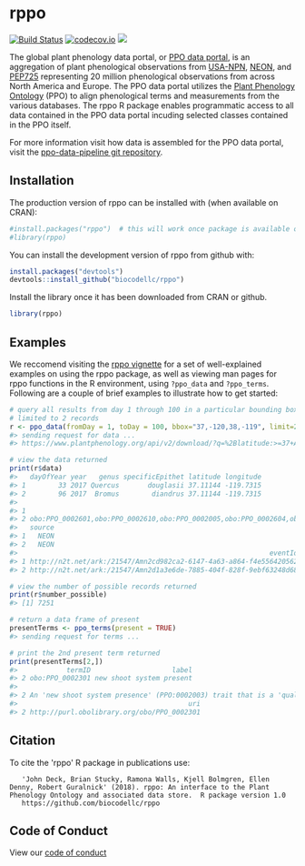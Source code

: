 
<!-- README.md is generated from README.Rmd. Please edit that file -->
rppo
====

[![Build Status](https://travis-ci.org/biocodellc/rppo.svg?branch=master)](https://travis-ci.org/biocodellc/rppo) [![codecov.io](https://codecov.io/github/r-lib/covr/coverage.svg?branch=master)](https://codecov.io/github/r-lib/covr?branch=master) [![](https://badges.ropensci.org/175_status.svg)](https://github.com/ropensci/onboarding/issues/207)

The global plant phenology data portal, or [PPO data portal](https://www.plantphenology.org/), is an aggregation of plant phenological observations from [USA-NPN](https://www.usanpn.org/usa-national-phenology-network), [NEON](https://www.neonscience.org/), and [PEP725](http://www.pep725.eu/) representing 20 million phenological observations from across North America and Europe. The PPO data portal utilizes the [Plant Phenology Ontology](https://github.com/PlantPhenoOntology/ppo/) (PPO) to align phenological terms and measurements from the various databases. The rppo R package enables programmatic access to all data contained in the PPO data portal incuding selected classes contained in the PPO itself.

For more information visit how data is assembled for the PPO data portal, visit the [ppo-data-pipeline git repository](https://github.com/biocodellc/ppo-data-pipeline).

Installation
------------

The production version of rppo can be installed with (when available on CRAN):

``` r
#install.packages("rppo")  # this will work once package is available on CRAN
#library(rppo)
```

You can install the development version of rppo from github with:

``` r
install.packages("devtools")
devtools::install_github("biocodellc/rppo")
```

Install the library once it has been downloaded from CRAN or github.

``` r
library(rppo)
```

Examples
--------

We reccomend visiting the [rppo vignette](http://htmlpreview.github.io/?https://github.com/biocodellc/rppo/blob/master/vignettes/rppo-vignette.html) for a set of well-explained examples on using the rppo package, as well as viewing man pages for rppo functions in the R environment, using `?ppo_data` and `?ppo_terms`. Following are a couple of brief examples to illustrate how to get started:

``` r
# query all results from day 1 through 100 in a particular bounding box, 
# limited to 2 records
r <- ppo_data(fromDay = 1, toDay = 100, bbox="37,-120,38,-119", limit=2)
#> sending request for data ...
#> https://www.plantphenology.org/api/v2/download/?q=%2Blatitude:>=37+AND+%2Blatitude:<=38+AND+%2Blongitude:>=-120+AND+%2Blongitude:<=-119+AND+%2BdayOfYear:>=1+AND+%2BdayOfYear:<=100+AND+source:USA-NPN,NEON&source=latitude,longitude,year,dayOfYear,termID&limit=2

# view the data returned
print(r$data)
#>   dayOfYear year   genus specificEpithet latitude longitude
#> 1        33 2017 Quercus       douglasii 37.11144 -119.7315
#> 2        96 2017  Bromus        diandrus 37.11144 -119.7315
#>                                                                                                                                                                                                                                            termID
#> 1                                                                                                                                                                                                 obo:PPO_0002610,obo:PPO_0002013,obo:PPO_0002000
#> 2 obo:PPO_0002601,obo:PPO_0002610,obo:PPO_0002005,obo:PPO_0002604,obo:PPO_0002605,obo:PPO_0002013,obo:PPO_0002003,obo:PPO_0002000,obo:PPO_0002602,obo:PPO_0002006,obo:PPO_0002007,obo:PPO_0002004,obo:PPO_0002008,obo:PPO_0002603,obo:PPO_0002600
#>   source
#> 1   NEON
#> 2   NEON
#>                                                              eventId
#> 1 http://n2t.net/ark:/21547/Amn2cd982ca2-6147-4a63-a864-f4e556420562
#> 2 http://n2t.net/ark:/21547/Amn2d1a3e6de-7885-404f-828f-9ebf63248d68

# view the number of possible records returned
print(r$number_possible)
#> [1] 7251

# return a data frame of present
presentTerms <- ppo_terms(present = TRUE)
#> sending request for terms ...

# print the 2nd present term returned
print(presentTerms[2,])
#>            termID                    label
#> 2 obo:PPO_0002301 new shoot system present
#>                                                                                                                                                                    definition
#> 2 An 'new shoot system presence' (PPO:0002003) trait that is a 'quality of' (RO:0000080) a 'whole plant' (PO:0000003) that has at least one 'new shoot system' (PPO:0001003).
#>                                          uri
#> 2 http://purl.obolibrary.org/obo/PPO_0002301
```

Citation
--------

To cite the 'rppo' R package in publications use:

       'John Deck, Brian Stucky, Ramona Walls, Kjell Bolmgren, Ellen Denny, Robert Guralnick' (2018). rppo: An interface to the Plant Phenology Ontology and associated data store.  R package version 1.0
       https://github.com/biocodellc/rppo

Code of Conduct
---------------

View our [code of conduct](CONDUCT.md)
